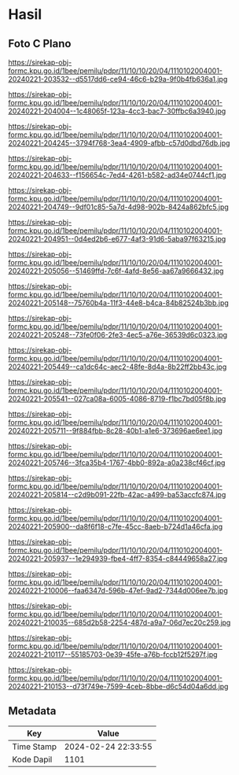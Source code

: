 # Hasil

## Foto C Plano

https://sirekap-obj-formc.kpu.go.id/1bee/pemilu/pdpr/11/10/10/20/04/1110102004001-20240221-203532--d5517dd6-ce94-46c6-b29a-9f0b4fb636a1.jpg

https://sirekap-obj-formc.kpu.go.id/1bee/pemilu/pdpr/11/10/10/20/04/1110102004001-20240221-204004--1c48065f-123a-4cc3-bac7-30ffbc6a3940.jpg

https://sirekap-obj-formc.kpu.go.id/1bee/pemilu/pdpr/11/10/10/20/04/1110102004001-20240221-204245--3794f768-3ea4-4909-afbb-c57d0dbd76db.jpg

https://sirekap-obj-formc.kpu.go.id/1bee/pemilu/pdpr/11/10/10/20/04/1110102004001-20240221-204633--f156654c-7ed4-4261-b582-ad34e0744cf1.jpg

https://sirekap-obj-formc.kpu.go.id/1bee/pemilu/pdpr/11/10/10/20/04/1110102004001-20240221-204749--9df01c85-5a7d-4d98-902b-8424a862bfc5.jpg

https://sirekap-obj-formc.kpu.go.id/1bee/pemilu/pdpr/11/10/10/20/04/1110102004001-20240221-204951--0d4ed2b6-e677-4af3-91d6-5aba97f63215.jpg

https://sirekap-obj-formc.kpu.go.id/1bee/pemilu/pdpr/11/10/10/20/04/1110102004001-20240221-205056--51469ffd-7c6f-4afd-8e56-aa67a9666432.jpg

https://sirekap-obj-formc.kpu.go.id/1bee/pemilu/pdpr/11/10/10/20/04/1110102004001-20240221-205148--75760b4a-11f3-44e8-b4ca-84b82524b3bb.jpg

https://sirekap-obj-formc.kpu.go.id/1bee/pemilu/pdpr/11/10/10/20/04/1110102004001-20240221-205248--73fe0f06-2fe3-4ec5-a76e-36539d6c0323.jpg

https://sirekap-obj-formc.kpu.go.id/1bee/pemilu/pdpr/11/10/10/20/04/1110102004001-20240221-205449--ca1dc64c-aec2-48fe-8d4a-8b22ff2bb43c.jpg

https://sirekap-obj-formc.kpu.go.id/1bee/pemilu/pdpr/11/10/10/20/04/1110102004001-20240221-205541--027ca08a-6005-4086-8719-f1bc7bd05f8b.jpg

https://sirekap-obj-formc.kpu.go.id/1bee/pemilu/pdpr/11/10/10/20/04/1110102004001-20240221-205711--9f884fbb-8c28-40b1-a1e6-373696ae6ee1.jpg

https://sirekap-obj-formc.kpu.go.id/1bee/pemilu/pdpr/11/10/10/20/04/1110102004001-20240221-205746--3fca35b4-1767-4bb0-892a-a0a238cf46cf.jpg

https://sirekap-obj-formc.kpu.go.id/1bee/pemilu/pdpr/11/10/10/20/04/1110102004001-20240221-205814--c2d9b091-22fb-42ac-a499-ba53accfc874.jpg

https://sirekap-obj-formc.kpu.go.id/1bee/pemilu/pdpr/11/10/10/20/04/1110102004001-20240221-205900--da8f6f18-c7fe-45cc-8aeb-b724d1a46cfa.jpg

https://sirekap-obj-formc.kpu.go.id/1bee/pemilu/pdpr/11/10/10/20/04/1110102004001-20240221-205937--1e294939-fbe4-4ff7-8354-c84449658a27.jpg

https://sirekap-obj-formc.kpu.go.id/1bee/pemilu/pdpr/11/10/10/20/04/1110102004001-20240221-210006--faa6347d-596b-47ef-9ad2-7344d006ee7b.jpg

https://sirekap-obj-formc.kpu.go.id/1bee/pemilu/pdpr/11/10/10/20/04/1110102004001-20240221-210035--685d2b58-2254-487d-a9a7-06d7ec20c259.jpg

https://sirekap-obj-formc.kpu.go.id/1bee/pemilu/pdpr/11/10/10/20/04/1110102004001-20240221-210117--55185703-0e39-45fe-a76b-fccb12f5297f.jpg

https://sirekap-obj-formc.kpu.go.id/1bee/pemilu/pdpr/11/10/10/20/04/1110102004001-20240221-210153--d73f749e-7599-4ceb-8bbe-d6c54d04a6dd.jpg


## Metadata

| Key        | Value               |
| ---------- | ------------------- |
| Time Stamp | 2024-02-24 22:33:55 |
| Kode Dapil | 1101                |



